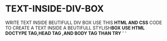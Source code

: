 # TEXT-INSIDE-DIV-BOX
WRITE TEXT INSIDE BEUTIFULL DIV BOX
USE THIS **HTML AND CSS** CODE TO CREATE A TEXT INSIDE A BEUTIFULL STYLISH**BOX**
**USE HTML DOCTYPE TAG,HEAD TAG ,AND BODY TAG THAN TRY**
'<!DOCTYPE html>   <html></htnl>  <head></head>  <body></body>'

